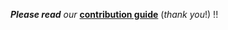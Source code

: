 _**Please read** our_ [**contribution guide**](https://github.com/dwyl/contributing) (_thank you_!)
!!
